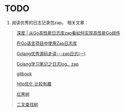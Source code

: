 # TODO
1. 阅读优秀的日志记录包zap。
相关文章：
> [深度 | 从Go高性能日志库zap看如何实现高性能Go组件](https://studygolang.com/articles/14220)
>
> [在Go语言项目中使用Zap日志库](https://zhuanlan.zhihu.com/p/88856378)
>
> [Golang优秀源码走读---zap日志(一)](https://zhuanlan.zhihu.com/p/74489542)
>
> [Golang学习笔记之日志log、zap](https://cloud.tencent.com/developer/article/1380182)
> 
> [gitbook](https://legacy.gitbook.com/@yeasy)
> 
> [http优化 比较有趣](https://www.cnblogs.com/thinkeridea/p/10324806.html)
>
> [红黑树](https://blog.csdn.net/eson_15/article/details/51144079)
>
>[二叉查找树](https://www.cnblogs.com/gaochundong/p/binary_search_tree.html)

>[](https://www.cnblogs.com/carpenterlee/p/5503882.html)
>[](https://www.cnblogs.com/skywang12345/p/3245399.html#a34)
>[](https://zhuanlan.zhihu.com/p/37470148)
>[](https://www.cnblogs.com/nullzx/p/8729425.html)
>[](https://zhuanlan.zhihu.com/p/59788528)
>[](https://juejin.im/entry/5b0cb64e518825157476b4a9)
